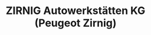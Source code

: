 ---
title: "ZIRNIG Autowerkstätten KG (Peugeot Zirnig)"
url: /klagenfurt-am-woerthersee/zirnig-autowerkstaetten-kg-peugeot-zirnig/
shop: Autowerkstatt
---